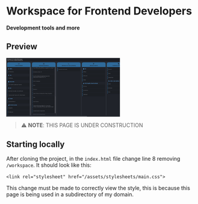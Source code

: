 # Workspace for Frontend Developers
**Development tools and more**

## Preview
<img src="/assets/images/preview.png" style="width: 60%;" align="middle">

> :warning: **NOTE**: THIS PAGE IS UNDER CONSTRUCTION

## Starting locally
After cloning the project, in the `index.html` file change line 8 removing `/workspace`. It should look like this:
```
<link rel="stylesheet" href="/assets/stylesheets/main.css">
```
This change must be made to correctly view the style, this is because this page is being used in a subdirectory of my domain.
